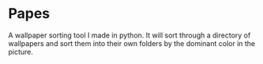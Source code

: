 # Papes
A wallpaper sorting tool I made in python. It will sort through a directory of wallpapers and sort them into their own folders by the dominant color in the picture.
